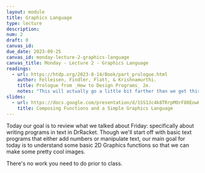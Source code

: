 ```yaml
---
layout: module
title: Graphics Language
type: lecture
description:
num: 2
draft: 0
canvas_id:
due_date: 2023-09-25
canvas_id: monday-lecture-2-graphics-language
canvas_title: Monday - Lecture 2 - Graphics Language
readings:
  - url: https://htdp.org/2023-8-14/Book/part_prologue.html
    author: Felleisen, Findler, Flatt, & Krishnamurthi.
    title: Prologue from _How to Design Programs_ 2e.
    notes: "This will actually go a little bit farther than we get this week."
slides:
  - url: https://docs.google.com/presentation/d/1SS1Jc4k8TRrpMOrF80EowHgOVjZczsazs1-NGaGaMdk/edit?usp=sharing
    title: Composing Functions and a Simple Graphics Language
---
```

Today our goal is to review what we talked about Friday: specifically about writing programs in text in DrRacket. Though we'll start off with basic text programs that either add numbers or manipulate text, our main goal for today is to understand some basic 2D Graphics functions so that we can make some pretty cool images.

There's no work you need to do prior to class.